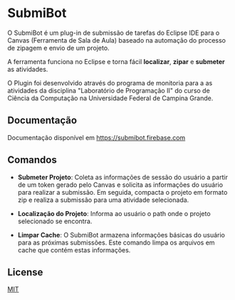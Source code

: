 # SubmiBot

O SubmiBot é um plug-in de submissão de tarefas do Eclipse IDE para o Canvas (Ferramenta de Sala de Aula) baseado na automação do processo de zipagem e envio de um projeto.

A ferramenta funciona no Eclipse e torna fácil **localizar**, **zipar** e **submeter** as atividades.

O Plugin foi desenvolvido através do programa de monitoria para a as atividades da disciplina "Laboratório de Programação II" do curso de Ciência da Computação na Universidade Federal de Campina Grande.

## Documentação
Documentação disponível em https://submibot.firebase.com

## Comandos

- **Submeter Projeto**:
Coleta as informações de sessão do usuário a partir de um token gerado pelo Canvas e solicita as informações do usuário para realizar a submissão. Em seguida, compacta o projeto em formato zip e realiza a submissão para uma atividade selecionada.

- **Localização do Projeto**:
Informa ao usuário o path onde o projeto selecionado se encontra.

- **Limpar Cache**:
O SubmiBot armazena informações básicas do usuário para as próximas submissões. Este comando limpa os arquivos em cache que contém estas informações.

## License
[MIT](https://github.com/hericlesme/SubmiBot/blob/master/LICENSE)
